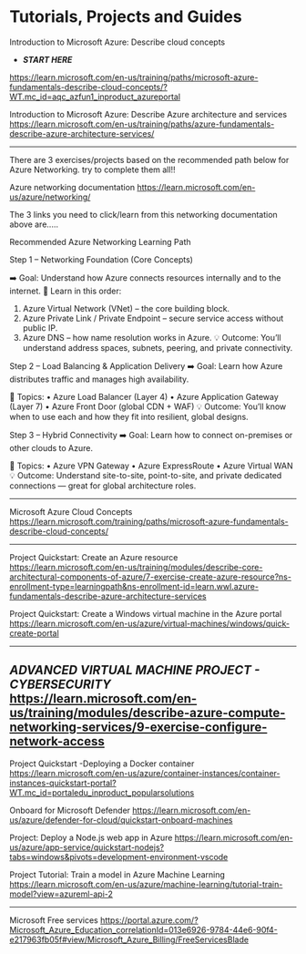 # Tutorials, Projects and Guides



Introduction to Microsoft Azure: Describe cloud concepts
- ***START HERE***
  
https://learn.microsoft.com/en-us/training/paths/microsoft-azure-fundamentals-describe-cloud-concepts/?WT.mc_id=aqc_azfun1_inproduct_azureportal

Introduction to Microsoft Azure: Describe Azure architecture and services
https://learn.microsoft.com/en-us/training/paths/azure-fundamentals-describe-azure-architecture-services/

------------
There are 3 exercises/projects based on the recommended path below for Azure Networking. try to complete them all!!

Azure networking documentation
https://learn.microsoft.com/en-us/azure/networking/

The 3 links you need to click/learn from this networking documentation above are.....


Recommended Azure Networking Learning Path

Step 1 – Networking Foundation (Core Concepts)

➡️ Goal: Understand how Azure connects resources internally and to the internet.
 📘 Learn in this order:
 
1.	Azure Virtual Network (VNet) – the core building block.
2.	Azure Private Link / Private Endpoint – secure service access without public IP.
3.	Azure DNS – how name resolution works in Azure.
💡 Outcome: You’ll understand address spaces, subnets, peering, and private connectivity.

Step 2 – Load Balancing & Application Delivery
➡️ Goal: Learn how Azure distributes traffic and manages high availability.

 📘 Topics:
•	Azure Load Balancer (Layer 4)
•	Azure Application Gateway (Layer 7)
•	Azure Front Door (global CDN + WAF)
💡 Outcome: You’ll know when to use each and how they fit into resilient, global designs.

Step 3 – Hybrid Connectivity
➡️ Goal: Learn how to connect on-premises or other clouds to Azure.

 📘 Topics:
•	Azure VPN Gateway
•	Azure ExpressRoute
•	Azure Virtual WAN
💡 Outcome: Understand site-to-site, point-to-site, and private dedicated connections — great for global architecture roles.

----------------------------


Microsoft Azure Cloud Concepts
https://learn.microsoft.com/training/paths/microsoft-azure-fundamentals-describe-cloud-concepts/

----------
Project Quickstart: Create an Azure resource 
https://learn.microsoft.com/en-us/training/modules/describe-core-architectural-components-of-azure/7-exercise-create-azure-resource?ns-enrollment-type=learningpath&ns-enrollment-id=learn.wwl.azure-fundamentals-describe-azure-architecture-services

Project Quickstart: Create a Windows virtual machine in the Azure portal
https://learn.microsoft.com/en-us/azure/virtual-machines/windows/quick-create-portal

-------
***ADVANCED VIRTUAL MACHINE PROJECT - CYBERSECURITY***
https://learn.microsoft.com/en-us/training/modules/describe-azure-compute-networking-services/9-exercise-configure-network-access
-------

Project Quickstart -Deploying a Docker container
https://learn.microsoft.com/en-us/azure/container-instances/container-instances-quickstart-portal?WT.mc_id=portaledu_inproduct_popularsolutions

Onboard for Microsoft Defender
https://learn.microsoft.com/en-us/azure/defender-for-cloud/quickstart-onboard-machines

Project: Deploy a Node.js web app in Azure
 https://learn.microsoft.com/en-us/azure/app-service/quickstart-nodejs?tabs=windows&pivots=development-environment-vscode

Project Tutorial: Train a model in Azure Machine Learning
https://learn.microsoft.com/en-us/azure/machine-learning/tutorial-train-model?view=azureml-api-2

---------

Microsoft Free services
https://portal.azure.com/?Microsoft_Azure_Education_correlationId=013e6926-9784-44e6-90f4-e217963fb05f#view/Microsoft_Azure_Billing/FreeServicesBlade


